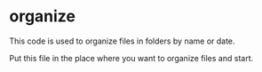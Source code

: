 # organize

This code is used to organize files in folders by name or date.

Put this file in the place where you want to organize files and start.
